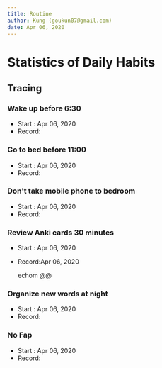 ```yaml
---
title: Routine
author: Kung (goukun07@gmail.com)
date: Apr 06, 2020
---
```


# Statistics of Daily Habits

## Tracing

### Wake up before 6:30

-   Start : Apr 06, 2020
-   Record:

### Go to bed before 11:00

-   Start : Apr 06, 2020
-   Record:

### Don't take mobile phone to bedroom

-   Start : Apr 06, 2020
-   Record:

### Review Anki cards 30 minutes

-   Start : Apr 06, 2020
-   Record:Apr 06, 2020

    echom @@

### Organize new words at night

-   Start : Apr 06, 2020
-   Record:

### No Fap

-   Start : Apr 06, 2020
-   Record:
